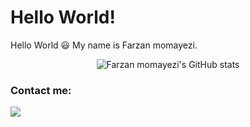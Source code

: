﻿# Hello World!

Hello World 😃
My name is Farzan momayezi.


<p align="center">
  <img src="https://github-readme-stats.vercel.app/api?username=Farzan-lab&show_icons=true&theme=monokai" alt="Farzan momayezi's GitHub stats" />
</p>

### Contact me:

[![](https://img.shields.io/badge/-farzanmomayezi@gmail.com-lightgray?style=for-the-badge&logo=gmail)](mailto:farzanmomayezi@gmail.com)
